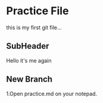# Practice File

this is my first git file...

## SubHeader

Hello it's me again

## New Branch

1.Open practice.md on your notepad.
